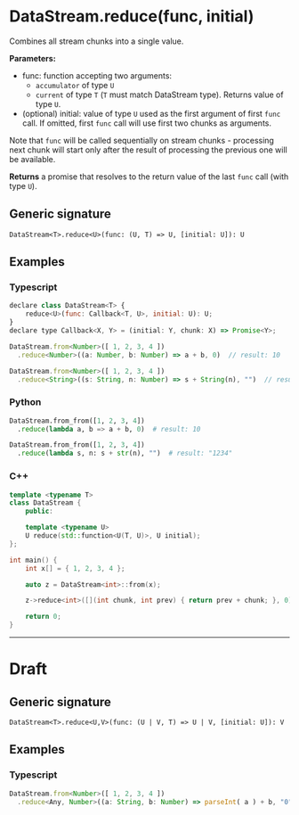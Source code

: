 # DataStream.reduce(func, initial)

Combines all stream chunks into a single value.

**Parameters:**
- func: function accepting two arguments:
  - `accumulator` of type `U`
  - `current` of type `T` (`T` must match DataStream type). Returns value of
     type `U`.
- (optional) initial: value of type `U` used as the first argument of first
  `func` call.  If omitted, first `func` call will use first two chunks as
  arguments.

Note that `func` will be called sequentially on stream chunks - processing next chunk
will start only after the result of processing the previous one will be available.

**Returns** a promise that resolves to the return value of the last `func` call
(with type `U`).

## Generic signature

```
DataStream<T>.reduce<U>(func: (U, T) => U, [initial: U]): U
```

## Examples

### Typescript

```js
declare class DataStream<T> {
    reduce<U>(func: Callback<T, U>, initial: U): U;
}
declare type Callback<X, Y> = (initial: Y, chunk: X) => Promise<Y>;
```

```js
DataStream.from<Number>([ 1, 2, 3, 4 ])
  .reduce<Number>((a: Number, b: Number) => a + b, 0)  // result: 10
```

```js
DataStream.from<Number>([ 1, 2, 3, 4 ])
  .reduce<String>((s: String, n: Number) => s + String(n), "")  // result: "1234"
```

### Python

```python
DataStream.from_from([1, 2, 3, 4])
  .reduce(lambda a, b => a + b, 0)  # result: 10
```

```python
DataStream.from_from([1, 2, 3, 4])
  .reduce(lambda s, n: s + str(n), "")  # result: "1234"
```

### C++

```c++
template <typename T>
class DataStream {
    public:

    template <typename U>
    U reduce(std::function<U(T, U)>, U initial);
};

int main() {
    int x[] = { 1, 2, 3, 4 };

    auto z = DataStream<int>::from(x);

    z->reduce<int>([](int chunk, int prev) { return prev + chunk; }, 0); // result: 10

    return 0;
}
```

---

# Draft

## Generic signature

```
DataStream<T>.reduce<U,V>(func: (U | V, T) => U | V, [initial: U]): V
```

## Examples

### Typescript


```js
DataStream.from<Number>([ 1, 2, 3, 4 ])
  .reduce<Any, Number>((a: String, b: Number) => parseInt( a ) + b, "0")  // result: 10
```
